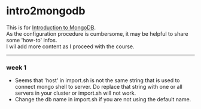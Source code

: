 # intro2mongodb

This is for [Introduction to MongoDB](https://www.coursera.org/learn/introduction-mongodb/home/welcome).  
As the configuration procedure is cumbersome, it may be helpful to share some 'how-to' infos.   
I wil add more content as I proceed with the course.

-----
### week 1
* Seems that 'host' in import.sh is not the same string that is used to connect mongo shell to server.
Do replace that string with one or all servers in your cluster or import.sh will not work.  
* Change the db name in import.sh if you are not using the default name.

